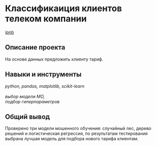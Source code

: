 # Классификаиция клиентов телеком компании

[ipnb](p6_portfolio.ipynb)

## Описание проекта

На основе данных предложить клиенту тариф.

## Навыки и инструменты
 *python, pandas, matplotlib, scikit-learn* <br><br> *выбор модели МО,* <br> *подбор гиперпараметров* 

## Общий вывод

Проверено три модели мошенного обучения: случайный лес, дерево решений и логистическая регрессия, по результатам тестирования выбрана лучшая модель для подбора нового тарифа клиентам.




